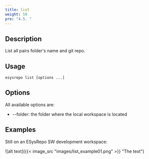 ```yaml
---
title: list
weight: 50
pre: "4.5. "
---
```


## Description

List all pairs folder's name and git repo.

## Usage

```
esysrepo list [options ...]
```

## Options

All available options are:

* --folder: the folder where the local workspace is located

## Examples

Still on an ESysRepo SW development workspace:

![alt text]({{< image_src "images/list_example01.png" >}} "The text")




